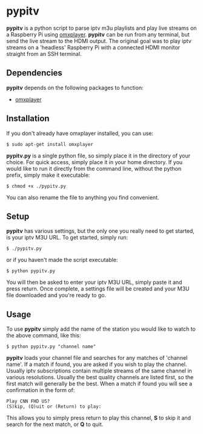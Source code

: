 pypitv
==========================================================================

**pypitv** is a python script to parse iptv m3u playlists and play live streams on a Raspberry Pi using [omxplayer](https://www.raspberrypi.org/documentation/raspbian/applications/omxplayer.md). **pypitv** can be run from any terminal, but send the live stream to the HDMI output. The original goal was to play iptv streams on a 'headless' Raspberry Pi with a connected HDMI monitor straight from an SSH terminal.

Dependencies
--------------------------------------------------------------------------

**pypitv** depends on the following packages to function:
* [omxplayer](https://www.raspberrypi.org/documentation/raspbian/applications/omxplayer.md)

Installation
--------------------------------------------------------------------------

If you don't already have omxplayer installed, you can use:
```
$ sudo apt-get install omxplayer
```

**pypitv.py** is a single python file, so simply place it in the directory of your choice. For quick access, simply place it in your home directory. If you would like to run it directly from the command line, without the python prefix, simply make it executable:
```
$ chmod +x ./pypitv.py
```

You can also rename the file to anything you find convenient.

Setup
--------------------------------------------------------------------------

**pypitv** has various settings, but the only one you really need to get started, is your iptv M3U URL. To get started, simply run:
```
$ ./pypitv.py
```
or if you haven't made the script executable:
```
$ python pypitv.py
```
You will then be asked to enter your iptv M3U URL, simply paste it and press return. Once complete, a settings file will be created and your M3U file downloaded and you're ready to go.

Usage
--------------------------------------------------------------------------

To use **pypitv** simply add the name of the station you would like to watch to the above command, like this:
```
$ python pypitv.py "channel name"
```
**pypitv** loads your channel file and searches for any matches of 'channel name'. If a match if found, you are asked if you wish to play the channel. Usually iptv subscriptions contain multiple streams of the same channel in various resolutions. Usually the best quality channels are listed first, so the first match will generally be the best. When a match if found you will see a confirmation in the form of:
```
Play CNN FHD US?
(S)kip, (Q)uit or (Return) to play: 
```
This allows you to simply press return to play this channel, **S** to skip it and search for the next match, or **Q** to quit.



